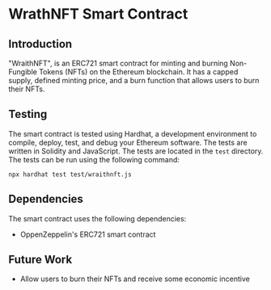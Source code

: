 # WrathNFT Smart Contract

## Introduction
"WraithNFT", is an ERC721 smart contract for minting and burning Non-Fungible Tokens (NFTs) on the Ethereum blockchain. It has a capped supply, defined minting price, and a burn function that allows users to burn their NFTs.

## Testing
The smart contract is tested using Hardhat, a development environment to compile, deploy, test, and debug your Ethereum software. The tests are written in Solidity and JavaScript. The tests are located in the `test` directory. The tests can be run using the following command:

```shell
npx hardhat test test/wraithnft.js
```

## Dependencies
The smart contract uses the following dependencies:
- OppenZeppelin's ERC721 smart contract

## Future Work
- Allow users to burn their NFTs and receive some economic incentive
